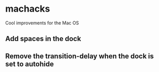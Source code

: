 # machacks
Cool improvements for the Mac OS

## Add spaces in the dock

## Remove the transition-delay when the dock is set to autohide

## 
